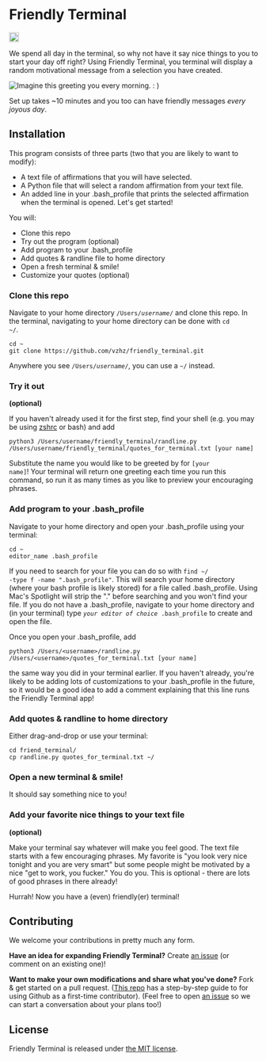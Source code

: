 # Friendly Terminal
<a href='http://www.recurse.com' title='Made with love at the Recurse Center'><img src='https://cloud.githubusercontent.com/assets/2883345/11325206/336ea5f4-9150-11e5-9e90-d86ad31993d8.png' height='20px'/></a>

We spend all day in the terminal, so why not have it say nice things to you to start your day off right?  Using Friendly Terminal, you terminal will display a random motivational message from a selection you have created.

![Imagine this greeting you every morning. : )](https://github.com/vzhz/friendly_terminal/blob/master/friendly_terminal_preview.png)

Set up takes ~10 minutes and you too can have friendly messages *every joyous day*.

## Installation
This program consists of three parts (two that you are likely to want to modify):
- A text file of affirmations that you will have selected.
- A Python file that will select a random affirmation from your text file.
- An added line in your .bash_profile that prints the selected affirmation when the terminal is opened.
Let's get started!

You will:
- Clone this repo
- Try out the program (optional)
- Add program to your .bash_profile
- Add quotes & randline file to home directory
- Open a fresh terminal & smile!
- Customize your quotes (optional)

### Clone this repo
Navigate to your home directory <code>/Users/*username*/</code> and clone this repo. In the terminal, navigating to your home directory can be done with <code>cd ~/</code>.
```
cd ~
git clone https://github.com/vzhz/friendly_terminal.git
```
Anywhere you see <code>/Users/*username*/</code>, you can use a <code>~/</code> instead.

### Try it out
**(optional)**

If you haven't already used it for the first step, find your shell (e.g. you may be using [zshrc]() or bash) and add 
```
python3 /Users/username/friendly_terminal/randline.py /Users/username/friendly_terminal/quotes_for_terminal.txt [your name]
```
Substitute the name you would like to be greeted by for <code>[your name]</code>!
Your terminal will return one greeting each time you run this command, so run it as many times as you like to preview your encouraging phrases.

### Add program to your .bash_profile
Navigate to your home directory and open your .bash_profile using your terminal:
```
cd ~
editor_name .bash_profile
```

If you need to search for your file you can do so with <code>find ~/ -type f -name ".bash_profile"</code>. This will search your home directory (where your bash profile is likely stored) for a file called .bash_profile.  Using Mac's Spotlight will strip the "." before searching and you won't find your file.
If you do not have a .bash_profile, navigate to your home directory and (in your terminal) type <code>*your editor of choice* .bash_profile</code> to create and open the file.

Once you open your .bash_profile, add 
```
python3 /Users/<username>/randline.py /Users/<username>/quotes_for_terminal.txt [your name]
```
the same way you did in your terminal earlier. If you haven't already, you're likely to be adding lots of customizations to your .bash_profile in the future, so it would be a good idea to add a comment explaining that this line runs the Friendly Terminal app!

### Add quotes & randline to home directory
Either drag-and-drop or use your terminal:
```
cd friend_terminal/
cp randline.py quotes_for_terminal.txt ~/
```

### Open a new terminal & smile!
It should say something nice to you!

### Add your favorite nice things to your text file
**(optional)**

Make your terminal say whatever will make you feel good. The text file starts with a few encouraging phrases. My favorite is "you look very nice tonight and you are very smart" but some people might be motivated by a nice "get to work, you fucker."  You do you. This is optional - there are lots of good phrases in there already!

Hurrah! Now you have a (even) friendly(er) terminal!  

## Contributing
We welcome your contributions in pretty much any form. 

**Have an idea for expanding Friendly Terminal?** Create [an issue](https://github.com/vzhz/friendly_terminal/issues) (or comment on an existing one)!

**Want to make your own modifications and share what you've done?** Fork & get started on a pull request. ([This repo](https://github.com/firstcontributions/first-contributions) has a step-by-step guide to for using Github as a first-time contributor). (Feel free to open [an issue](https://github.com/vzhz/friendly_terminal/issues) so we can start a conversation about your plans too!)

## License
Friendly Terminal is released under [the MIT license](https://github.com/vzhz/friendly_terminal/blob/master/LICENSE.txt).
